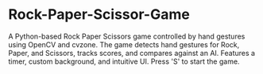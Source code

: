 # Rock-Paper-Scissor-Game
A Python-based Rock Paper Scissors game controlled by hand gestures using OpenCV and cvzone. The game detects hand gestures for Rock, Paper, and Scissors, tracks scores, and compares against an AI. Features a timer, custom background, and intuitive UI. Press 'S' to start the game.
